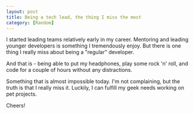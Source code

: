 ```yaml
---
layout: post
title: Being a tech lead, the thing I miss the most
category: [Random]
---
```


I started leading teams relatively early in my career.
Mentoring and leading younger developers is something I tremendously enjoy.
But there is one thing I really miss about being a "regular" developer.

And that is - being able to put my headphones, play some rock 'n' roll,
and code for a couple of hours without any distractions.

Something that is almost impossible today. I'm not complaining,
but the truth is that I really miss it.
Luckily, I can fulfill my geek needs working on pet projects.

Cheers!
